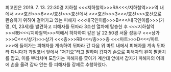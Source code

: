 피고인은 2019. 7. 13. 22:30경 지하철 <<<지하철역>>>RA<<</지하철역>>>역 내에서 <<<호선>>>6<<</호선>>>호선에서 <<<호선>>>3<<</호선>>>호선으로 환승하기 위하여 걸어가고 있는 피해자 <<<내국인이름>>>B<<</내국인이름>>>(가명, 여, 23세)를 발견하고 피해자를 뒤따라 3호선 열차에 탑승한 후 <<<지하철역>>>RB<<</지하철역>>>역에서 하차하여 같은 날 22:50경 서울 성동구 <<<상가>>>C<<</상가>>>상가 <<<층>>>RB<<</층>>>층 <<<마트>>>D<<</마트>>>에 들어가는 피해자를 계속하여 뒤따라 간 다음 위 마트 내에서 피해자를 계속 뒤따라 다니다가 과일코너 앞에서 "저기요"라고 말하며 갑자기 손으로 피해자의 왼쪽 팔꿈치를 잡고, 이를 뿌리치며 도망가는 피해자를 쫓아가 계산대 앞에서 갑자기 피해자의 어깨에 손을 올려 감싸 안는 등 피해자를 강제로 추행하였다.